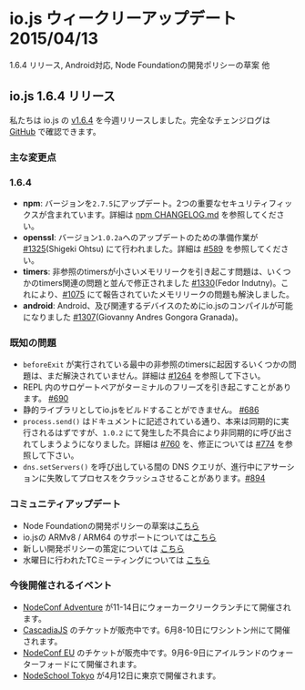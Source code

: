 # io.js ウィークリーアップデート 2015/04/13

1.6.4 リリース, Android対応, Node Foundationの開発ポリシーの草案 他

<!--
# io.js 1.6.4 release
-->

## io.js 1.6.4 リリース

<!--
This week we had one io.js release [v1.6.4](https://iojs.org/dist/v1.6.4/), complete changelog can be found [on GitHub](https://github.com/iojs/io.js/blob/v1.x/CHANGELOG.md).
-->

私たちは io.js の [v1.6.4](https://iojs.org/dist/v1.6.4/) を今週リリースしました。完全なチェンジログは [GitHub](https://github.com/iojs/io.js/blob/v1.x/CHANGELOG.md) で確認できます。

<!--
### Notable changes
-->

### 主な変更点

### 1.6.4

<!--
* **npm**: upgrade npm to 2.7.5. See [npm CHANGELOG.md](https://github.com/npm/npm/blob/master/CHANGELOG.md#v275-2015-03-26) for details. Includes two important security fixes.
* **openssl**: preliminary work has been done for an upcoming upgrade to OpenSSL 1.0.2a [#1325](https://github.com/iojs/io.js/pull/1325) (Shigeki Ohtsu). See [#589](https://github.com/iojs/io.js/issues/589) for additional details.
* **timers**: a minor memory leak when timers are unreferenced was fixed, alongside some related timers issues [#1330](https://github.com/iojs/io.js/pull/1330) (Fedor Indutny). This appears to have fixed the remaining leak reported in [#1075](https://github.com/iojs/io.js/issues/1075).
* **android**: it is now possible to compile io.js for Android and related devices [#1307](https://github.com/iojs/io.js/pull/1307) (Giovanny Andres Gongora Granada).
-->

* **npm**: バージョンを`2.7.5`にアップデート。2つの重要なセキュリティフィックスが含まれています。詳細は [npm CHANGELOG.md](https://github.com/npm/npm/blob/master/CHANGELOG.md#v275-2015-03-26) を参照してください。
* **openssl**: バージョン`1.0.2a`へのアップデートのための準備作業が [#1325](https://github.com/iojs/io.js/pull/1325)(Shigeki Ohtsu) にて行われました。詳細は [#589](https://github.com/iojs/io.js/issues/589) を参照してください。
* **timers**: 非参照のtimersが小さいメモリリークを引き起こす問題は、いくつかのtimers関連の問題と並んで修正されました [#1330](https://github.com/iojs/io.js/pull/1330)(Fedor Indutny)。これにより、[#1075](https://github.com/iojs/io.js/issues/1075) にて報告されていたメモリリークの問題も解決しました。
* **android**: Android、及び関連するデバイスのためにio.jsのコンパイルが可能になりました [#1307](https://github.com/iojs/io.js/pull/1307)(Giovanny Andres Gongora Granada)。

<!--
### Known issues
-->

### 既知の問題

<!--
* Some problems with unreferenced timers running during `beforeExit` are still to be resolved. See [#1264](https://github.com/iojs/io.js/issues/1264).
* Surrogate pair in REPL can freeze terminal [#690](https://github.com/iojs/io.js/issues/690)
* Not possible to build io.js as a static library [#686](https://github.com/iojs/io.js/issues/686)
* `process.send()` is not synchronous as the docs suggest, a regression introduced in 1.0.2, see [#760](https://github.com/iojs/io.js/issues/760) and fix in [#774](https://github.com/iojs/io.js/issues/774)
* Calling `dns.setServers()` while a DNS query is in progress can cause the process to crash on a failed assertion [#894](https://github.com/iojs/io.js/issues/894)
-->

* `beforeExit` が実行されている最中の非参照のtimersに起因するいくつかの問題は、まだ解決されていません。詳細は [#1264](https://github.com/iojs/io.js/issues/1264) を参照して下さい。
* REPL 内のサロゲートペアがターミナルのフリーズを引き起こすことがあります。 [#690](https://github.com/iojs/io.js/issues/690)
* 静的ライブラリとしてio.jsをビルドすることができません。 [#686](https://github.com/iojs/io.js/issues/686)
* `process.send()` はドキュメントに記述されている通り、本来は同期的に実行されるはずですが、`1.0.2` にて発生した不具合により非同期的に呼び出されてしまうようになりました。詳細は [#760](https://github.com/iojs/io.js/issues/760) を、修正については [#774](https://github.com/iojs/io.js/issues/774) を参照して下さい。
* `dns.setServers()` を呼び出している間の DNS クエリが、進行中にアサーションに失敗してプロセスをクラッシュさせることがあります。[#894](https://github.com/iojs/io.js/issues/894)

<!--
### Community Updates
-->

### コミュニティアップデート

<!--
* [Node Foundation dev policy draft is [here](https://github.com/jasnell/dev-policy)
* ARMv8 / ARM64 [support](https://twitter.com/rvagg/status/586050873349939201) on io.js
* Continued work on a new dev policy for [node.js/io.js](https://github.com/jasnell/dev-policy)
* TC call from [Wednesday](https://www.youtube.com/watch?v=OjlK8k10oyo)
-->

* Node Foundationの開発ポリシーの草案は[こちら](https://github.com/jasnell/dev-policy)
* io.jsの ARMv8 / ARM64 のサポートについては[こちら](https://twitter.com/rvagg/status/586050873349939201)
* 新しい開発ポリシーの策定については [こちら](https://github.com/jasnell/dev-policy)
* 水曜日に行われたTCミーティングについては [こちら](https://www.youtube.com/watch?v=OjlK8k10oyo)

<!--
### Upcoming Events
-->

### 今後開催されるイベント
<!--
* [NodeConf Adventure](http://nodeconf.com/) for June 11th - 14th at Walker Creek Ranch, CA
* [CascadiaJS](http://2015.cascadiajs.com/) tickets are on sale, July 8th - 10th at Washington State
* [NodeConf EU](http://nodeconf.eu/) tickets are on sale, September 6th - 9th at Waterford, Ireland
* [nodeSchool Tokyo](http://nodejs.connpass.com/event/13182/) will be held in April 12th at Tokyo, Japan
-->

* [NodeConf Adventure](http://nodeconf.com/) が11-14日にウォーカークリークランチにて開催されます。
* [CascadiaJS](http://2015.cascadiajs.com/) のチケットが販売中です。6月8-10日にワシントン州にて開催されます。
* [NodeConf EU](http://nodeconf.eu/) のチケットが販売中です。9月6-9日にアイルランドのウォーターフォードにて開催されます。
* [NodeSchool Tokyo](http://nodejs.connpass.com/event/13182/) が4月12日に東京で開催されます。
